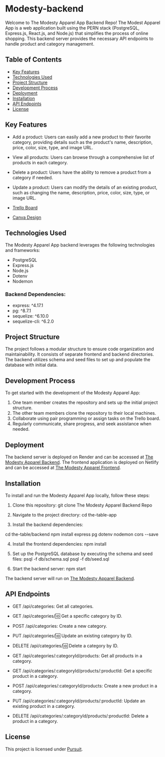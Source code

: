 # Modesty-backend

Welcome to The Modesty Apparel App Backend Repo! The Modest Apparel App is a web application built using the PERN stack (PostgreSQL, Express.js, React.js, and Node.js) that simplifies the process of online shopping. This backend server provides the necessary API endpoints to handle product and category management.

## Table of Contents
- [Key Features](#key-features)
- [Technologies Used](#technologies-used)
- [Project Structure](#project-structure)
- [Development Process](#development-process)
- [Deployment](#deployment)
- [Installation](#installation)
- [API Endpoints](#api-endpoints)
- [License](#license)

## Key Features
- Add a product: Users can easily add a new product to their favorite category, providing details such as the product's name, description, price, color, size, type, and image URL.
- View all products: Users can browse through a comprehensive list of products in each category.
- Delete a product: Users have the ability to remove a product from a category if needed.
- Update a product: Users can modify the details of an existing product, such as changing the name, description, price, color, size, type, or image URL.

- [Trello Board](https://trello.com/b/mZqnhbVU/modesty-app)
- [Canva Design](https://www.canva.com/design/DAFjMDAH35Q/qU-KmLriKoQJFlJrfVjzrg/edit?analyticsCorrelationId=8e9e1211-76d3-47ee-ae77-c3ae2a465f67)


## Technologies Used
The Modesty Apparel App backend leverages the following technologies and frameworks:
- PostgreSQL
- Express.js
- Node.js
- Dotenv
- Nodemon

### Backend Dependencies:
- express: ^4.17.1
- pg: ^8.7.1
- sequelize: ^6.10.0
- sequelize-cli: ^6.2.0

## Project Structure
The project follows a modular structure to ensure code organization and maintainability. It consists of separate frontend and backend directories. The backend utilizes schema and seed files to set up and populate the database with initial data.

## Development Process
To get started with the development of the Modesty Apparel App:

1. One team member creates the repository and sets up the initial project structure.
2. The other team members clone the repository to their local machines.
3. Collaborate using pair programming or assign tasks on the Trello board.
4. Regularly communicate, share progress, and seek assistance when needed.

## Deployment
The backend server is deployed on Render and can be accessed at [The Modesty Apparel Backend](https://modest-backend.onrender.com). The frontend application is deployed on Netlify and can be accessed at [The Modesty Apparel Frontend](https://super-sundae-459a13.netlify.app).

## Installation
To install and run the Modesty Apparel App locally, follow these steps:

1. Clone this repository:
git clone The Modesty Apparel Backend Repo

2. Navigate to the project directory:
cd the-table-app

3. Install the backend dependencies:

cd the-table/backend
npm install express pg dotenv nodemon cors --save

4. Install the frontend dependencies:
npm install


5. Set up the PostgreSQL database by executing the schema and seed files:
psql -f db/schema.sql
psql -f db/seed.sql


6. Start the backend server:
npm start


The backend server will run on [The Modesty Apparel Backend](http://localhost:3300).

## API Endpoints
- GET /api/categories: Get all categories.
- GET /api/categories/:id: Get a specific category by ID.
- POST /api/categories: Create a new category.
- PUT /api/categories/:id: Update an existing category by ID.
- DELETE /api/categories/:id: Delete a category by ID.

- GET /api/categories/:categoryId/products: Get all products in a category.
- GET /api/categories/:categoryId/products/:productId: Get a specific product in a category.
- POST /api/categories/:categoryId/products: Create a new product in a category.
- PUT /api/categories/:categoryId/products/:productId: Update an existing product in a category.
- DELETE /api/categories/:categoryId/products/:productId: Delete a product in a category.

## License
This project is licensed under [Pursuit](https://www.pursuit.org/).
